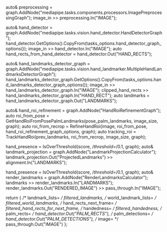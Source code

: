 auto& preprocessing = graph.AddNode("mediapipe.tasks.components.processors.ImagePreprocessingGraph");
image_in >> preprocessing.In("IMAGE");

auto& hand_detector = graph.AddNode("mediapipe.tasks.vision.hand_detector.HandDetectorGraph");
hand_detector.GetOptions<HandDetectorGraphOptions>().CopyFrom(tasks_options.hand_detector_graph_options());
image_in >> hand_detector.In("IMAGE");
auto hand_rects_from_hand_detector = hand_detector.Out("HAND_RECTS");

auto& hand_landmarks_detector_graph = graph.AddNode("mediapipe.tasks.vision.hand_landmarker.MultipleHandLandmarksDetectorGraph");
hand_landmarks_detector_graph.GetOptions<HandLandmarksDetectorGraphOptions>().CopyFrom(tasks_options.hand_landmarks_detector_graph_options());
image_in >> hand_landmarks_detector_graph.In("IMAGE");
clipped_hand_rects >> hand_landmarks_detector_graph.In("HAND_RECT");
auto landmarks = hand_landmarks_detector_graph.Out("LANDMARKS");

auto& hand_roi_refinement = graph.AddNode("HandRoiRefinementGraph");
auto roi_from_pose = GetHandRoiFromPosePalmLandmarks(pose_palm_landmarks, image_size, graph);
auto roi_from_recrop = RefineHandRoi(image, roi_from_pose, hand_roi_refinement_graph_options, graph);
auto tracking_roi = TrackHandRoi(prev_landmarks, roi_from_recrop, image_size, graph);

hand_presence = IsOverThreshold(score, /*threshold=*/0.1, graph);
auto& landmark_projection = graph.AddNode("LandmarkProjectionCalculator");
landmark_projection.Out("ProjectedLandmarks") >> alignment.In("LANDMARKS");

hand_presence = IsOverThreshold(score, /*threshold=*/0.1, graph);
auto& render_landmarks = graph.AddNode("RenderLandmarksCalculator");
landmarks >> render_landmarks.In("LANDMARKS");
render_landmarks.Out("RENDERED_IMAGE") >> pass_through.In("IMAGE");

return {
    /* landmark_lists= */ filtered_landmarks,
    /* world_landmark_lists= */ filtered_world_landmarks,
    /* hand_rects_next_frame= */ filtered_hand_rects_for_next_frame,
    /* handedness= */ filtered_handedness,
    /* palm_rects= */ hand_detector.Out("PALM_RECTS"),
    /* palm_detections= */ hand_detector.Out("PALM_DETECTIONS"),
    /* image= */ pass_through.Out("IMAGE")
};
